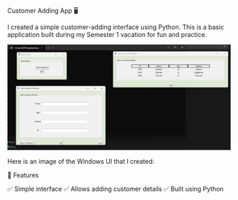 Customer Adding App 🖥️

I created a simple customer-adding interface using Python. This is a basic application built during my Semester 1 vacation for fun and practice.

![Customer Adding App UI](https://github.com/DhawalaRajakaruna/Simple-Customer-Adding-App/blob/main/Screenshot%202025-03-08%20204216.png)

Here is an image of the Windows UI that I created:

📌 Features

✅ Simple interface
✅ Allows adding customer details
✅ Built using Python
